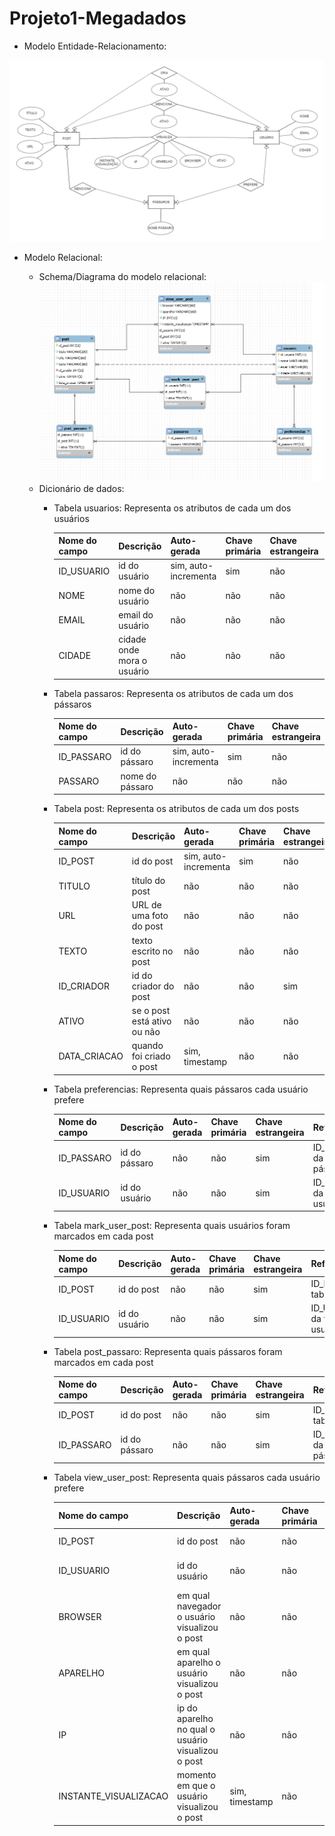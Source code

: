 
# Projeto1-Megadados

- Modelo Entidade-Relacionamento:

![MER](image%20(4).png)

- Modelo Relacional:

    - Schema/Diagrama do modelo relacional:
![tabelas](tabelas.PNG)
    - Dicionário de dados:
        - Tabela usuarios: Representa os atributos de cada um dos usuários
        
            | Nome do campo  | Descrição | Auto-gerada | Chave primária | Chave estrangeira | Referencia | Restrições |
            | ------------- | ------------- | ------------- | ------------- | ------------- | ------------- | ------------- |
            | ID_USUARIO  | id do usuário  | sim, auto-incrementa | sim | não | - | não nulo |
            | NOME  | nome do usuário  | não | não | não | - | - |
            | EMAIL  | email do usuário  | não | não | não | - | - |
            | CIDADE  | cidade onde mora o usuário  | não | não | não | - | - |

            
        - Tabela passaros: Representa os atributos de cada um dos pássaros
        
            | Nome do campo  | Descrição | Auto-gerada | Chave primária | Chave estrangeira | Referencia | Restrições |
            | ------------- | ------------- | ------------- | ------------- | ------------- | ------------- | ------------- |
            | ID_PASSARO  | id do pássaro  | sim, auto-incrementa | sim | não | - | não nulo |
            | PASSARO  | nome do pássaro  | não | não | não | - | - |
            
            
        - Tabela post: Representa os atributos de cada um dos posts
        
            | Nome do campo  | Descrição | Auto-gerada | Chave primária | Chave estrangeira | Referencia | Restrições |
            | ------------- | ------------- | ------------- | ------------- | ------------- | ------------- | ------------- |
            | ID_POST  | id do post  | sim, auto-incrementa | sim | não | - | não nulo |
            | TITULO  | título do post  | não | não | não | - | - |
            | URL  | URL de uma foto do post  | não | não | não | - | - |
            | TEXTO  | texto escrito no post  | não | não | não | - | - |
            | ID_CRIADOR  | id do criador do post  | não | não | sim | ID_USUARIO da tabela usuário | - |
            | ATIVO  | se o post está ativo ou não  | não | não | não | - | - |
            | DATA_CRIACAO  | quando foi criado o post  | sim, timestamp | não | não | - | - |


        - Tabela preferencias: Representa quais pássaros cada usuário prefere
        
            | Nome do campo  | Descrição | Auto-gerada | Chave primária | Chave estrangeira | Referencia | Restrições |
            | ------------- | ------------- | ------------- | ------------- | ------------- | ------------- | ------------- |
            | ID_PASSARO  | id do pássaro  | não | não | sim | ID_PASSARO da tabela pássaro | - |
            | ID_USUARIO  | id do usuário  | não | não | sim | ID_USUARIO da tabela usuário | - |
            
        - Tabela mark_user_post: Representa quais usuários foram marcados em cada post
        
            | Nome do campo  | Descrição | Auto-gerada | Chave primária | Chave estrangeira | Referencia | Restrições |
            | ------------- | ------------- | ------------- | ------------- | ------------- | ------------- | ------------- |
            | ID_POST  | id do post  | não | não | sim | ID_POST da tabela post | - |
            | ID_USUARIO  | id do usuário  | não | não | sim | ID_USUARIO da tabela usuário | - |
            
        - Tabela post_passaro: Representa quais pássaros foram marcados em cada post
        
            | Nome do campo  | Descrição | Auto-gerada | Chave primária | Chave estrangeira | Referencia | Restrições |
            | ------------- | ------------- | ------------- | ------------- | ------------- | ------------- | ------------- |
            | ID_POST  | id do post  | não | não | sim | ID_POST da tabela post | - |
            | ID_PASSARO  | id do pássaro  | não | não | sim | ID_PASSARO da tabela pássaro | - |
            
        - Tabela view_user_post: Representa quais pássaros cada usuário prefere
        
            | Nome do campo  | Descrição | Auto-gerada | Chave primária | Chave estrangeira | Referencia | Restrições |
            | ------------- | ------------- | ------------- | ------------- | ------------- | ------------- | ------------- |
            | ID_POST  | id do post  | não | não | sim | ID_POST da tabela post | - |
            | ID_USUARIO  | id do usuário  | não | não | sim | ID_USUARIO da tabela usuário | - |
            | BROWSER  | em qual navegador o usuário visualizou o post  | não | não | não | - | - |
            | APARELHO  | em qual aparelho o usuário visualizou o post  | não | não | não | - | - |
            | IP  | ip do aparelho no qual o usuário visualizou o post  | não | não | não | - | - |
            | INSTANTE_VISUALIZACAO  | momento em que o usuário visualizou o post | sim, timestamp | não | não | - | - |

